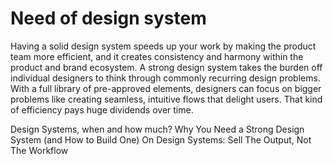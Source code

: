 # Need of design system

Having a solid design system speeds up your work by making the product team more efficient, and it creates consistency and harmony within the product and brand ecosystem.  A strong design system takes the burden off individual designers to think through commonly recurring design problems. With a full library of pre-approved elements, designers can focus on bigger problems like creating seamless, intuitive flows that delight users. That kind of efficiency pays huge dividends over time.

<BadgeLink colorScheme='blue' badgeText='Watch' href='https://www.youtube.com/watch?v=Hx02SaL_IH0'>Design Systems, when and how much?</BadgeLink>
<BadgeLink colorScheme='yellow' badgeText='Read' href='https://www.drawbackwards.com/blog/why-you-need-a-strong-design-system-and-how-to-build-one'>Why You Need a Strong Design System (and How to Build One)</BadgeLink>
<BadgeLink colorScheme='yellow' badgeText='Read' href='https://www.smashingmagazine.com/2016/05/design-systems-responsive-design-sell-output-not-workflow/'>On Design Systems: Sell The Output, Not The Workflow</BadgeLink>


